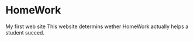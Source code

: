 # HomeWork
My first web site
This website determins wether HomeWork actually helps a student succed.
